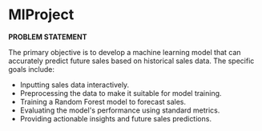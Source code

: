 # MlProject

**PROBLEM STATEMENT**  

The primary objective is to develop a machine learning model that can accurately predict future sales based on historical sales data. The specific goals include:  
- Inputting sales data interactively.  
- Preprocessing the data to make it suitable for model training.  
- Training a Random Forest model to forecast sales.  
- Evaluating the model's performance using standard metrics.  
- Providing actionable insights and future sales predictions.  
